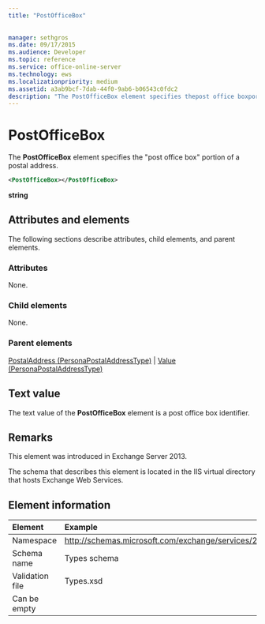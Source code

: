 ```yaml
---
title: "PostOfficeBox"
 
 
manager: sethgros
ms.date: 09/17/2015
ms.audience: Developer
ms.topic: reference
ms.service: office-online-server
ms.technology: ews
ms.localizationpriority: medium
ms.assetid: a3ab9bcf-7dab-44f0-9ab6-b06543c0fdc2
description: "The PostOfficeBox element specifies thepost office boxportion of a postal address."
---
```


# PostOfficeBox

The **PostOfficeBox** element specifies the "post office box" portion of a postal address. 
  
```XML
<PostOfficeBox></PostOfficeBox>
```

 **string**
## Attributes and elements

The following sections describe attributes, child elements, and parent elements.
  
### Attributes

None.
  
### Child elements

None.
  
### Parent elements

[PostalAddress (PersonaPostalAddressType)](postaladdress-personapostaladdresstype.md) | [Value (PersonaPostalAddressType)](value-personapostaladdresstype.md)
  
## Text value

The text value of the **PostOfficeBox** element is a post office box identifier. 
  
## Remarks

This element was introduced in Exchange Server 2013.
  
The schema that describes this element is located in the IIS virtual directory that hosts Exchange Web Services.
  
## Element information

|Element|Example|
|:-----|:-----|
|Namespace  <br/> |http://schemas.microsoft.com/exchange/services/2006/types  <br/> |
|Schema name  <br/> |Types schema  <br/> |
|Validation file  <br/> |Types.xsd  <br/> |
|Can be empty  <br/> ||
   

